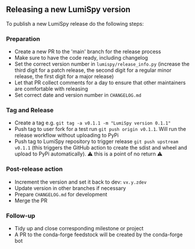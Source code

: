 ## Releasing a new LumiSpy version

To publish a new LumiSpy release do the following steps:

### Preparation
- Create a new PR to the 'main' branch for the release process
- Make sure to have the code ready, including changelog
- Set the correct version number in `lumispy/release_info.py` (increase the third 
  digit for a patch release, the second digit for a regular minor release, the
  first digit for a major release)
- Let that PR collect comments for a day to ensure that other maintainers are comfortable 
  with releasing
- Set correct date and version number in `CHANGELOG.md`
  
### Tag and Release
- Create a tag e.g. `git tag -a v0.1.1 -m "LumiSpy version 0.1.1"`
- Push tag to user fork for a test run `git push origin v0.1.1`. Will run the release
  workflow without uploading to PyPi
- Push tag to LumiSpy repository to trigger release `git push upstream v0.1.1`
  (this triggers the GitHub action to create the sdist and wheel and upload to
  PyPi automatically). :warning: this is a point of no return :warning:
  
 ### Post-release action
- Increment the version and set it back to dev: `vx.y.zdev`
- Update version in other branches if necessary
- Prepare `CHANGELOG.md` for development
- Merge the PR

### Follow-up

- Tidy up and close corresponding milestone or project
- A PR to the conda-forge feedstock will be created by the conda-forge bot
